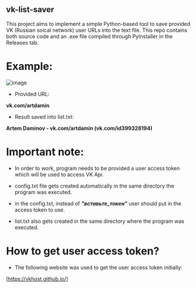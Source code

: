 ## vk-list-saver

This project aims to implement a simple Python-based tool to save provided VK (Russian soical network) user URLs into the text file.
This repo contains both source code and an .exe file compiled through PyInstaller in the Releases tab.

# Example:

![image](https://github.com/LostPersona/vk-list-saver/assets/37241729/a1f41c6e-8a72-44aa-9eb5-c95067f7ef81)


* Provided URL:

**vk.com/artdamin**

* Result saved into list.txt:
  
**Artem Daminov - vk.com/artdamin (vk.com/id399328194)**

# Important note:

* In order to work, program needs to be provided a user access token which will be used
to access VK Api.

* config.txt file gets created automatically in the same directory the program was executed.

* in the config.txt, instead of ***"вставьте_токен"*** user should put in the access token to use.

* list.txt also gets created in the same directory where the program was executed.

# How to get user access token?

* The following website was used to get the user access token initially:

[https://vkhost.github.io/]
